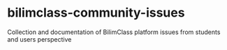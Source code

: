 # bilimclass-community-issues
Collection and documentation of BilimClass platform issues from students and users perspective
